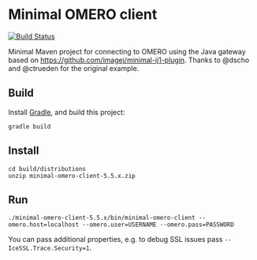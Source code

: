 # Minimal OMERO client

[![Build Status](https://travis-ci.org/ome/minimal-omero-client.svg)](https://travis-ci.org/ome/minimal-omero-client)

Minimal Maven project for connecting to OMERO using the Java gateway based on
https://github.com/imagej/minimal-ij1-plugin. Thanks to @dscho and @ctrueden for the original example.

## Build

Install [Gradle](https://gradle.org/), and build this project:

    gradle build

## Install

    cd build/distributions
    unzip minimal-omero-client-5.5.x.zip

## Run

    ./minimal-omero-client-5.5.x/bin/minimal-omero-client --omero.host=localhost --omero.user=USERNAME --omero.pass=PASSWORD

You can pass additional properties, e.g. to debug SSL issues pass `--IceSSL.Trace.Security=1`.

